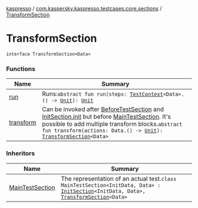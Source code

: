 [kaspresso](../../index.md) / [com.kaspersky.kaspresso.testcases.core.sections](../index.md) / [TransformSection](./index.md)

# TransformSection

`interface TransformSection<Data>`

### Functions

| Name | Summary |
|---|---|
| [run](run.md) | Runs:`abstract fun run(steps: `[`TestContext`](../../com.kaspersky.kaspresso.testcases.core.testcontext/-test-context/index.md)`<Data>.() -> `[`Unit`](https://kotlinlang.org/api/latest/jvm/stdlib/kotlin/-unit/index.html)`): `[`Unit`](https://kotlinlang.org/api/latest/jvm/stdlib/kotlin/-unit/index.html) |
| [transform](transform.md) | Can be invoked after [BeforeTestSection](../-before-test-section/index.md) and [InitSection.init](../-init-section/init.md) but before [MainTestSection](../-main-test-section/index.md). It's possible to add multiple transform blocks.`abstract fun transform(actions: Data.() -> `[`Unit`](https://kotlinlang.org/api/latest/jvm/stdlib/kotlin/-unit/index.html)`): `[`TransformSection`](./index.md)`<Data>` |

### Inheritors

| Name | Summary |
|---|---|
| [MainTestSection](../-main-test-section/index.md) | The representation of an actual test.`class MainTestSection<InitData, Data> : `[`InitSection`](../-init-section/index.md)`<InitData, Data>, `[`TransformSection`](./index.md)`<Data>` |
